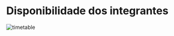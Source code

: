 # Disponibilidade dos integrantes

![timetable](https://raw.githubusercontent.com/Requisitos2-2019/Yellow-Grupo-4/devel/img/planejamento/timetable.png)